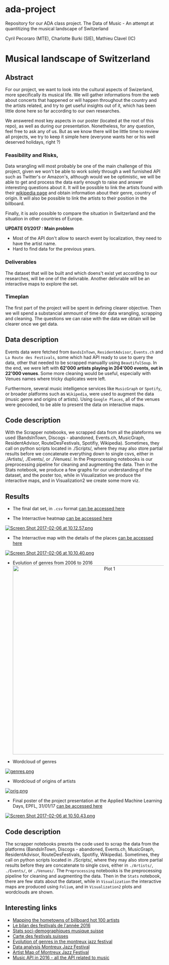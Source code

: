 # ada-project
Repository for our ADA class project.
The Data of Music - An attempt at quantitizing the musical landscape of Switzerland

Cyril Pecoraro (MTE), Charlotte Burki (SIE), Mathieu Clavel (IC)

# Musical landscape of Switzerland

## Abstract
For our project, we want to look into the cultural aspects of Swizerland, more specifically its musical life. We will gather informations from the web about concerts that happened or will happen throughout the country and the artists related, and try to get useful insights out of it, which has been little done here so far according to our own researches.

We answered most key aspects in our poster (located at the root of this repo), as well as during our presentation. Nonetheless, for any question, feel free to ask any of us. But as we know there will be little time to review all projects, we try to keep it simple here (everyone wants her or his well deserved holidays, right ?)

### Feasibility and Risks, 
Data wrangling will most probably be one of the main challenge of this project, given we won't be able to work solely through a well furnished API such as Twitter's or Amazon's, although would we be optimistic, we will be able to get and process the data early enough to raise and answer interesting questions about it.
It will be possible to link the artists found with their [wikipedia page](https://www.wikipedia.org) and obtain information about their genre, country of origin.
It will also be possible to link the artists to their position in the billboard.

Finally, it is aslo possible to compare the situation in Switzerland and the situation in other countries of Europe.

**UPDATE 01/2017 : Main problem**
- Most of the API don't allow to search event by localization, they need to have the artist name.
- Hard to find data for the previous years.

### Deliverables
The dataset that will be built and which doens't exist yet according to our researches, will be one of the delivrable.
Another delivrable will be an interactive maps to explore the set.

### Timeplan
The first part of the project will be spent in defining clearer objective. Then we will spend a substancial ammount of time dor data wrangling, scrapping and cleaning. The questions we can raise with the data we obtain will be clearer once we get data.


## Data description 
Events data were fetched from `BandsInTown`, `ResidentAdvisor`, `Events.ch` and `La Route des Festivals`, some which had API ready to use to query the data, other that needed to be scrapped manuallly using `BeautifulSoup`. In the end, we were left with **62'000 artists playing in 204'000 events, out in 22'000 venues**. Some more cleaning would be useful, especially with Venues names where tricky duplicates were left.

Furthermore, several music intelligence services like `MusicGraph` or `Spotify`, or broader platforms such as `Wikipedia`, were used to augment the data (music genre and origins of artists). Using `Google Places`, all of the venues were geocoded, to be able to present the data on interactive maps.

## Code description
With the Scrapper notebooks, we scrapped data from all the plateforms we used (BandsInTown, Discogs - abandoned, Events.ch, MusicGraph, ResidentAdvisor, RouteDesFestivals, Spotifiy, Wikipedia). Sometimes, they call on python scripts located in ./Scripts/, where they may also store partial results before we concatenate everything down to single csvs, either in ./Artists/, ./Events/, or ./Venues/.  In the Preprocessing notebooks is our preprocessing pipeline for cleaning and augmenting the data. Then in the Stats notebook, we produce a few graphs for our understanding of the dataset, and the poster too, while in Visualization we produce the interactive maps, and in Visualization2 we create some more viz.

## Results


* The final dat set, in `.csv` format [can be accessed here](https://github.com/sareban/ada-project/blob/master/FinalResults/total_eventsFinal.csv)

* The Interractive heatmap [can be accessed here](http://nbviewer.jupyter.org/github/sareban/ada-project/blob/master/FinalResults/heatmap_swissmusic.html)

[![Screen Shot 2017-02-06 at 10.12.57.png](https://s24.postimg.org/m3ngro1jp/Screen_Shot_2017_02_06_at_10_12_57.png)](http://nbviewer.jupyter.org/github/sareban/ada-project/blob/master/FinalResults/heatmap_swissmusic.html)

* The Interractive map with the details of the places [can be accessed here](http://nbviewer.jupyter.org/github/sareban/ada-project/blob/master/FinalResults/detailedmap_swissmusic.html)

[![Screen Shot 2017-02-06 at 10.10.40.png](https://s29.postimg.org/mi1ssoe3r/Screen_Shot_2017_02_06_at_10_10_40.png)](http://nbviewer.jupyter.org/github/sareban/ada-project/blob/master/FinalResults/detailedmap_swissmusic.html)

* Evolution of genres from 2006 to 2016
<a href="https://plot.ly/~cyril.pecoraro/1/" target="_blank" title="Plot 1" style="display: block; text-align: center;"><img src="https://plot.ly/~cyril.pecoraro/1.png" alt="Plot 1" style="max-width: 100%;width: 600px;"  width="600" onerror="this.onerror=null;this.src='https://plot.ly/404.png';" /></a>
<script data-plotly="cyril.pecoraro:1"  src="https://plot.ly/embed.js" async></script>


* Wordcloud of genres

[![genres.png](https://s28.postimg.org/iy6ryv9ul/genres.png)](https://postimg.org/image/uajdgnijd/)

* Wordcloud of origins of artists

[![orig.png](https://s27.postimg.org/mek3y958z/orig.png)](https://postimg.org/image/ch9356xn3/)

* Final poster of the project presentation at the Applied Machine Learning Days, EPFL, 31/01/17 [can be accessed here](https://github.com/sareban/ada-project/blob/master/poster%20ada.jpg)

[![Screen Shot 2017-02-06 at 10.50.43.png](https://s24.postimg.org/bl0fg8p1x/Screen_Shot_2017_02_06_at_10_50_43.png)](http://nbviewer.jupyter.org/github/sareban/ada-project/blob/master/poster%20ada.jpg)



## Code description

The scrapper notebooks presnts the code used to scrap the data from the platforms (BandsInTown, Discogs - abandoned, Events.ch, MusicGraph, ResidentAdvisor, RouteDesFestivals, Spotifiy, Wikipedia). Sometimes, they call on python scripts located in ./Scripts/, where they may also store partial results before they are concatenate to single csvs, either in `./Artists/`, `./Events/`, or `./Venues/`. The `Preprocessing` notebooks is the preprocessing pipeline for cleaning and augmenting the data. Then in the `Stats` notebook, there are few stats about the dataset, while in `Visualization` the interactive maps are produced using `Folium`, and in `Visualization2` plots and wordclouds are shown.

## Interesting links
- [Mapping the hometowns of billboard hot 100 artists](http://thedataface.com/mapping-the-hometowns-of-billboard-hot-100-artsts/)
- [Le bilan des festivals de l'année 2016](http://www.touslesfestivals.com/actualites/le-bilan-des-festivals-de-lannee-2016-121216)
- [Stats soci-demographiques musique suisse](https://www.bfs.admin.ch/bfs/fr/home/statistiques/culture-medias-societe-information-sport.assetdetail.282381.html)
- [Carte des festivals suisses](https://www.festigo.ch/#!/fr/festimap/all)
- [Evolution of genres in the montreux jazz festival](http://kirellbenzi.com/blog/evolution-of-genres-in-the-montreux-jazz-festival/)
- [Data analysis Montreux Jazz Festival](http://kirellbenzi.com/blog/hello-montreux-jazz-festival/)
- [Artist Map of Montreux Jazz Festival](http://kirellbenzi.com/blog/montreux-jazz-festival-artists-map/)
- [Music API in 2016 - all the API related to music](https://www.acrcloud.com/blog/music-apis-the-list-of-2016)
